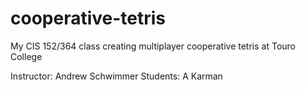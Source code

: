 cooperative-tetris
==================

My CIS 152/364 class creating multiplayer cooperative tetris at Touro College

Instructor: Andrew Schwimmer
Students: A Karman